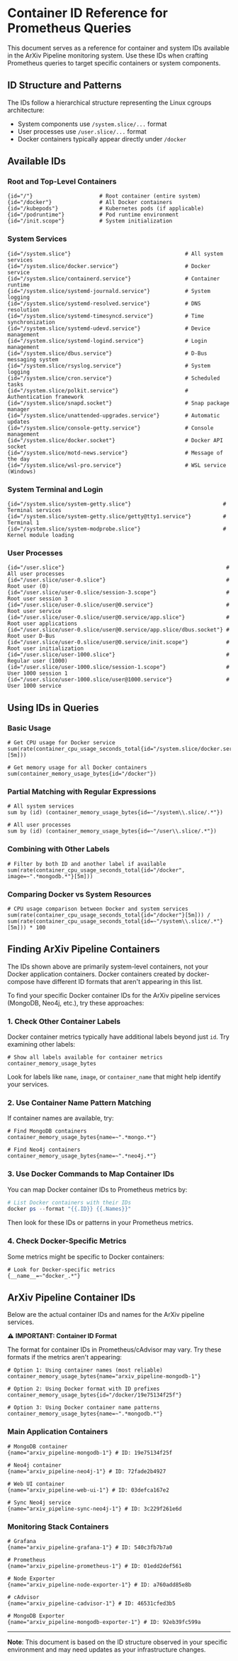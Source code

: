 # Container ID Reference for Prometheus Queries

This document serves as a reference for container and system IDs available in the ArXiv Pipeline monitoring system. Use these IDs when crafting Prometheus queries to target specific containers or system components.

## ID Structure and Patterns

The IDs follow a hierarchical structure representing the Linux cgroups architecture:

- System components use `/system.slice/...` format
- User processes use `/user.slice/...` format
- Docker containers typically appear directly under `/docker`

## Available IDs

### Root and Top-Level Containers

```
{id="/"}                     # Root container (entire system)
{id="/docker"}               # All Docker containers
{id="/kubepods"}             # Kubernetes pods (if applicable)
{id="/podruntime"}           # Pod runtime environment
{id="/init.scope"}           # System initialization
```

### System Services

```
{id="/system.slice"}                                    # All system services
{id="/system.slice/docker.service"}                     # Docker service
{id="/system.slice/containerd.service"}                 # Container runtime
{id="/system.slice/systemd-journald.service"}           # System logging
{id="/system.slice/systemd-resolved.service"}           # DNS resolution
{id="/system.slice/systemd-timesyncd.service"}          # Time synchronization
{id="/system.slice/systemd-udevd.service"}              # Device management
{id="/system.slice/systemd-logind.service"}             # Login management
{id="/system.slice/dbus.service"}                       # D-Bus messaging system
{id="/system.slice/rsyslog.service"}                    # System logging
{id="/system.slice/cron.service"}                       # Scheduled tasks
{id="/system.slice/polkit.service"}                     # Authentication framework
{id="/system.slice/snapd.socket"}                       # Snap package manager
{id="/system.slice/unattended-upgrades.service"}        # Automatic updates
{id="/system.slice/console-getty.service"}              # Console management
{id="/system.slice/docker.socket"}                      # Docker API socket
{id="/system.slice/motd-news.service"}                  # Message of the day
{id="/system.slice/wsl-pro.service"}                    # WSL service (Windows)
```

### System Terminal and Login

```
{id="/system.slice/system-getty.slice"}                             # Terminal services
{id="/system.slice/system-getty.slice/getty@tty1.service"}          # Terminal 1
{id="/system.slice/system-modprobe.slice"}                          # Kernel module loading
```

### User Processes

```
{id="/user.slice"}                                                   # All user processes
{id="/user.slice/user-0.slice"}                                      # Root user (0)
{id="/user.slice/user-0.slice/session-3.scope"}                      # Root user session 3
{id="/user.slice/user-0.slice/user@0.service"}                       # Root user service
{id="/user.slice/user-0.slice/user@0.service/app.slice"}             # Root user applications
{id="/user.slice/user-0.slice/user@0.service/app.slice/dbus.socket"} # Root user D-Bus
{id="/user.slice/user-0.slice/user@0.service/init.scope"}            # Root user initialization
{id="/user.slice/user-1000.slice"}                                   # Regular user (1000)
{id="/user.slice/user-1000.slice/session-1.scope"}                   # User 1000 session 1
{id="/user.slice/user-1000.slice/user@1000.service"}                 # User 1000 service
```

## Using IDs in Queries

### Basic Usage

```promql
# Get CPU usage for Docker service
sum(rate(container_cpu_usage_seconds_total{id="/system.slice/docker.service"}[5m]))

# Get memory usage for all Docker containers
sum(container_memory_usage_bytes{id="/docker"})
```

### Partial Matching with Regular Expressions

```promql
# All system services
sum by (id) (container_memory_usage_bytes{id=~"/system\\.slice/.*"})

# All user processes
sum by (id) (container_memory_usage_bytes{id=~"/user\\.slice/.*"})
```

### Combining with Other Labels

```promql
# Filter by both ID and another label if available
sum(rate(container_cpu_usage_seconds_total{id="/docker", image=~".*mongodb.*"}[5m]))
```

### Comparing Docker vs System Resources

```promql
# CPU usage comparison between Docker and system services
sum(rate(container_cpu_usage_seconds_total{id="/docker"}[5m])) / 
sum(rate(container_cpu_usage_seconds_total{id=~"/system\\.slice/.*"}[5m])) * 100
```

## Finding ArXiv Pipeline Containers

The IDs shown above are primarily system-level containers, not your Docker application containers. Docker containers created by docker-compose have different ID formats that aren't appearing in this list.

To find your specific Docker container IDs for the ArXiv pipeline services (MongoDB, Neo4j, etc.), try these approaches:

### 1. Check Other Container Labels

Docker container metrics typically have additional labels beyond just `id`. Try examining other labels:

```promql
# Show all labels available for container metrics
container_memory_usage_bytes
```

Look for labels like `name`, `image`, or `container_name` that might help identify your services.

### 2. Use Container Name Pattern Matching

If container names are available, try:

```promql
# Find MongoDB containers
container_memory_usage_bytes{name=~".*mongo.*"}

# Find Neo4j containers
container_memory_usage_bytes{name=~".*neo4j.*"}
```

### 3. Use Docker Commands to Map Container IDs

You can map Docker container IDs to Prometheus metrics by:

```powershell
# List Docker containers with their IDs
docker ps --format "{{.ID}} {{.Names}}"
```

Then look for these IDs or patterns in your Prometheus metrics.

### 4. Check Docker-Specific Metrics

Some metrics might be specific to Docker containers:

```promql
# Look for Docker-specific metrics
{__name__=~"docker_.*"}
```

## ArXiv Pipeline Container IDs

Below are the actual container IDs and names for the ArXiv pipeline services.

⚠️ **IMPORTANT: Container ID Format**

The format for container IDs in Prometheus/cAdvisor may vary. Try these formats if the metrics aren't appearing:

```promql
# Option 1: Using container names (most reliable)
container_memory_usage_bytes{name="arxiv_pipeline-mongodb-1"}

# Option 2: Using Docker format with ID prefixes
container_memory_usage_bytes{id="/docker/19e75134f25f"}

# Option 3: Using Docker container name patterns
container_memory_usage_bytes{name=~".*mongodb.*"}
```

### Main Application Containers

```promql
# MongoDB container
{name="arxiv_pipeline-mongodb-1"} # ID: 19e75134f25f

# Neo4j container
{name="arxiv_pipeline-neo4j-1"} # ID: 72fade2b4927

# Web UI container
{name="arxiv_pipeline-web-ui-1"} # ID: 03defca167e2

# Sync Neo4j service
{name="arxiv_pipeline-sync-neo4j-1"} # ID: 3c229f261e6d
```

### Monitoring Stack Containers

```promql
# Grafana
{name="arxiv_pipeline-grafana-1"} # ID: 540c3fb7b7a0

# Prometheus
{name="arxiv_pipeline-prometheus-1"} # ID: 01edd2def561

# Node Exporter
{name="arxiv_pipeline-node-exporter-1"} # ID: a760add85e8b

# cAdvisor
{name="arxiv_pipeline-cadvisor-1"} # ID: 46531cfed3b5

# MongoDB Exporter
{name="arxiv_pipeline-mongodb-exporter-1"} # ID: 92eb39fc599a
```

---

**Note**: This document is based on the ID structure observed in your specific environment and may need updates as your infrastructure changes.
